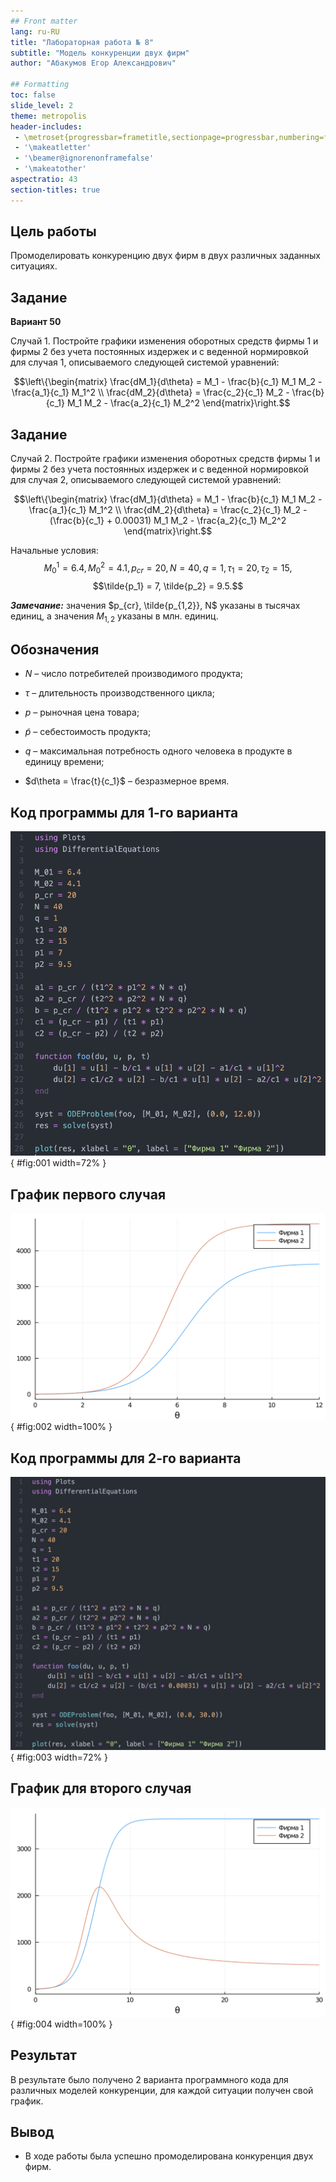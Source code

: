 ```yaml
---
## Front matter
lang: ru-RU
title: "Лабораторная работа № 8"
subtitle: "Модель конкуренции двух фирм"
author: "Абакумов Егор Александрович"

## Formatting
toc: false
slide_level: 2
theme: metropolis
header-includes: 
 - \metroset{progressbar=frametitle,sectionpage=progressbar,numbering=fraction}
 - '\makeatletter'
 - '\beamer@ignorenonframefalse'
 - '\makeatother'
aspectratio: 43
section-titles: true
---
```


## Цель работы

Промоделировать конкуренцию двух фирм в двух различных заданных ситуациях.

## Задание

**Вариант 50**

Случай 1. 
Постройте графики изменения оборотных средств фирмы 1 и фирмы 2 без учета постоянных издержек и с веденной нормировкой для случая 1, описываемого следующей системой уравнений:

$$\left\{\begin{matrix} \frac{dM_1}{d\theta} = M_1 - \frac{b}{c_1} M_1 M_2 - \frac{a_1}{c_1} M_1^2 \\ \frac{dM_2}{d\theta} = \frac{c_2}{c_1} M_2 - \frac{b}{c_1} M_1 M_2 - \frac{a_2}{c_1} M_2^2 \end{matrix}\right.$$

## Задание

Случай 2. 
Постройте графики изменения оборотных средств фирмы 1 и фирмы 2 без учета постоянных издержек и с веденной нормировкой для случая 2, описываемого следующей системой уравнений:

$$\left\{\begin{matrix} \frac{dM_1}{d\theta} = M_1 - \frac{b}{c_1} M_1 M_2 - \frac{a_1}{c_1} M_1^2 \\ \frac{dM_2}{d\theta} = \frac{c_2}{c_1} M_2 - (\frac{b}{c_1} + 0.00031) M_1 M_2 - \frac{a_2}{c_1} M_2^2 \end{matrix}\right.$$

Начальные условия:
$$M_0^1 = 6.4, M_0^2 = 4.1, p_{cr} = 20, N = 40, q = 1, \tau_1 = 20, \tau_2 = 15,$$
$$\tilde{p_1} = 7, \tilde{p_2} = 9.5.$$

***Замечание:*** значения $p_{cr}, \tilde{p_{1,2}}, N$ указаны в тысячах единиц, а значения $M_{1,2}$ указаны в млн. единиц.

## Обозначения

 - $N$ – число потребителей производимого продукта; 

 - $\tau$ – длительность производственного цикла; 

 - $p$ – рыночная цена товара;

 - $\tilde{p}$ – себестоимость продукта;

 - $q$ – максимальная потребность одного человека в продукте в единицу времени;

 - $d\theta = \frac{t}{c_1}$ – безразмерное время.

## Код программы для 1-го варианта

![](image/pres/1.png){ #fig:001 width=72% }

## График первого случая

![](image/pres/2.png){ #fig:002 width=100% }

## Код программы для 2-го варианта

![](image/pres/3.png){ #fig:003 width=72% }

## График для второго случая

![](image/pres/4.png){ #fig:004 width=100% }

## Результат

В результате было получено 2 варианта программного кода для различных моделей конкуренции, для каждой ситуации получен свой график. 

## Вывод

- В ходе работы была успешно промоделирована конкуренция двух фирм.